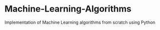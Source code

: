 # Machine-Learning-Algorithms
Implementation of Machine Learning algorithms from scratch using Python

